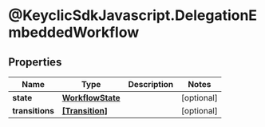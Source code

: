 # @KeyclicSdkJavascript.DelegationEmbeddedWorkflow

## Properties
Name | Type | Description | Notes
------------ | ------------- | ------------- | -------------
**state** | [**WorkflowState**](WorkflowState.md) |  | [optional] 
**transitions** | [**[Transition]**](Transition.md) |  | [optional] 


